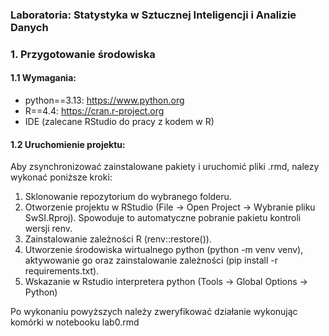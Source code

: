 ### Laboratoria: Statystyka w Sztucznej Inteligencji i Analizie Danych

### 1. Przygotowanie środowiska

#### 1.1 Wymagania:
 - python==3.13: https://www.python.org
 - R==4.4: https://cran.r-project.org
 - IDE (zalecane RStudio do pracy z kodem w R)

#### 1.2 Uruchomienie projektu:

Aby zsynchronizować zainstalowane pakiety i uruchomić pliki .rmd, nalezy wykonać poniższe kroki:

 1. Sklonowanie repozytorium do wybranego folderu.
 2. Otworzenie projektu w RStudio (File -> Open Project -> Wybranie pliku SwSI.Rproj). Spowoduje to automatyczne pobranie pakietu kontroli wersji renv.
 3. Zainstalowanie zależności R (renv::restore()). 
 4. Utworzenie środowiska wirtualnego python (python -m venv venv), aktywowanie go oraz zainstalowanie zależności (pip install -r requirements.txt).
 5. Wskazanie w Rstudio interpretera python (Tools -> Global Options -> Python)

Po wykonaniu powyższych należy zweryfikować działanie wykonując komórki w notebooku lab0.rmd
